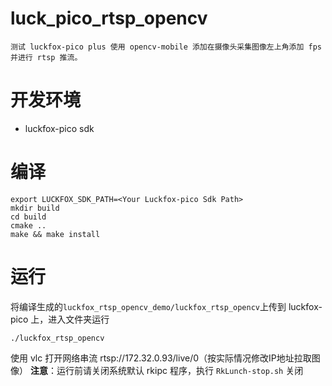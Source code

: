 # luck_pico_rtsp_opencv
    测试 luckfox-pico plus 使用 opencv-mobile 添加在摄像头采集图像左上角添加 fps 并进行 rtsp 推流。

# 开发环境
+ luckfox-pico sdk

# 编译
```
export LUCKFOX_SDK_PATH=<Your Luckfox-pico Sdk Path>
mkdir build
cd build
cmake ..
make && make install
```

# 运行
将编译生成的`luckfox_rtsp_opencv_demo/luckfox_rtsp_opencv`上传到 luckfox-pico 上，进入文件夹运行
```
./luckfox_rtsp_opencv
```
使用 vlc 打开网络串流 rtsp://172.32.0.93/live/0（按实际情况修改IP地址拉取图像）
**注意**：运行前请关闭系统默认 rkipc 程序，执行 `RkLunch-stop.sh` 关闭
